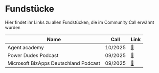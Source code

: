 # Fundstücke
Hier findet ihr Links zu allen Fundstücken, die im Community Call erwähnt wurden

| Name | Call | Link |
|------|------|------|
| Agent academy | 10/2025 | [🔗](https://microsoft.github.io/agent-academy/) |
| Power Dudes Podcast | 09/2025 | [🔗](https://open.spotify.com/episode/15mMPESnDjM2n46tU4Kucw?si=u1fCiMSQRhugJ8BjSm2VkQ) |
| Microsoft BizApps Deutschland Podcast | 09/2025 | [🔗](https://open.spotify.com/show/2UJAuUFSu99qDER0PYZxxt) |